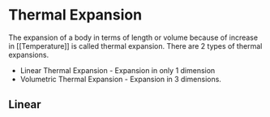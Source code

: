 # Thermal Expansion

The expansion of a body in terms of length or volume because of increase in [[Temperature]] is called thermal expansion. There are 2 types of thermal expansions.

- Linear Thermal Expansion - Expansion in only 1 dimension
- Volumetric Thermal Expansion - Expansion in 3 dimensions.


## Linear 